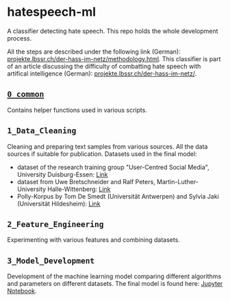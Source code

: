 # hatespeech-ml
A classifier detecting hate speech. This repo holds the whole development process. 

All the steps are described under the following link (German): [projekte.lbssr.ch/der-hass-im-netz/methodology.html](https://projekte.lbssr.ch/der-hass-im-netz/methodology.html). This classifier is part of an article discussing the difficulty of combatting hate speech with artifical intelligence (German): [projekte.lbssr.ch/der-hass-im-netz/](https://projekte.lbssr.ch/der-hass-im-netz/).

## [`0_common`](../blob/master/0_common)

Contains helper functions used in various scripts. 

## `1_Data_Cleaning`

Cleaning and preparing text samples from various sources. All the data sources if suitable for publication.
Datasets used in the final model:
* dataset of the research training group "User-Centred Social Media", University Duisburg-Essen: [Link](https://github.com/UCSM-DUE/IWG_hatespeech_public)
* dataset from Uwe Bretschneider and Ralf Peters, Martin-Luther-University Halle-Wittenberg: [Link](http://www.ub-web.de/research/)
* Polly-Korpus by Tom De Smedt (Universität Antwerpen) and Sylvia Jaki (Universität Hildesheim): [Link](https://docs.google.com/spreadsheets/d/1c5peNMjt24U0FcEMSj8gD_JjzumqXTWbPWa_yb2nNt0/edit#gid=2031183870)

## `2_Feature_Engineering`

Experimenting with various features and combining datasets.

## `3_Model_Development`

Development of the machine learning model comparing different algorithms and parameters on different datasets. The final model is found here: [Jupyter Notebook](https://github.com/pscllbssr/hatespeech-ml/blob/master/3_Model_Development/7_Version%20Deployment/4%20RF%20with%20char-vec.ipynb).





